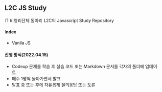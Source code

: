 ## L2C JS Study
IT 비영리단체 동아리 L2C의 Javascript Study Repository

#### Index
- Vanila JS
#### 진행 방식(2022.04.15)
- Codeup 문제를 학습 후 실습 코드 또는 Markdown 문서를 각자의 폴더에 업데이트
- 매주 1명씩 돌아가면서 발표
- 발표 중 또는 후에 자유롭게 질의응답 또는 토론
